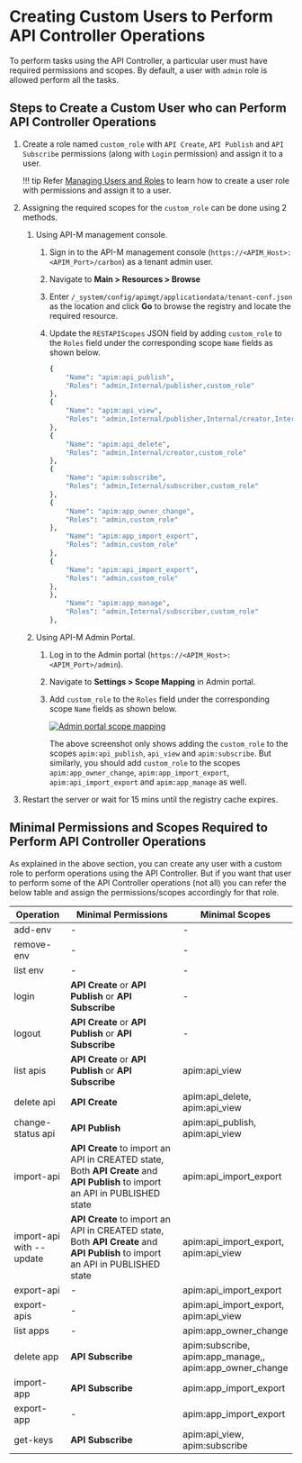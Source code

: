 #  Creating Custom Users to Perform API Controller Operations

To perform tasks using the API Controller, a particular user must have required permissions and scopes. By default, a user with `admin` role is allowed perform all the tasks. 

## Steps to Create a Custom User who can Perform API Controller Operations

1. Create a role named `custom_role` with `API Create`, `API Publish` and `API Subscribe` permissions (along with `Login` permission) and assign it to a user.

    !!! tip
        Refer [Managing Users and Roles]({{base_path}}/administer/product-administration/managing-users-and-roles/introduction-to-user-management/) to learn how to create a user role with permissions and assign it to a user.

2.  Assigning the required scopes for the `custom_role` can be done using 2 methods.

    1.  Using API-M management console.

        1. Sign in to the API-M management console (`https://<APIM_Host>:<APIM_Port>/carbon`) as a tenant admin user.

        2. Navigate to **Main > Resources > Browse** 

        3.  Enter `/_system/config/apimgt/applicationdata/tenant-conf.json` as the location and click **Go** to browse the registry and locate the required resource.

        4.  Update the `RESTAPIScopes` JSON field by adding `custom_role` to the `Roles` field under the corresponding scope `Name` fields as shown below.
            ```bash
            {
                "Name": "apim:api_publish",
                "Roles": "admin,Internal/publisher,custom_role"
            },
            {
                "Name": "apim:api_view",
                "Roles": "admin,Internal/publisher,Internal/creator,Internal/analytics,custom_role"
            },
            {
                "Name": "apim:api_delete",
                "Roles": "admin,Internal/creator,custom_role"
            },
            {
                "Name": "apim:subscribe",
                "Roles": "admin,Internal/subscriber,custom_role"
            },
            {
                "Name": "apim:app_owner_change",
                "Roles": "admin,custom_role"
            },
                "Name": "apim:app_import_export",
                "Roles": "admin,custom_role"
            },
            {
                "Name": "apim:api_import_export",
                "Roles": "admin,custom_role"
            },
            },
                "Name": "apim:app_manage",
                "Roles": "admin,Internal/subscriber,custom_role"
            },
            ``` 

    2.  Using API-M Admin Portal.
        
        1. Log in to the Admin portal (`https://<APIM_Host>:<APIM_Port>/admin`).

        2. Navigate to **Settings > Scope Mapping** in Admin portal.

        3.  Add `custom_role` to the `Roles` field under the corresponding scope `Name` fields as shown below.

            [![Admin portal scope mapping]({{base_path}}/assets/img/learn/api-controller/admin-portal-scope-mapping.png)]({{base_path}}/assets/img/learn/api-controller/admin-portal-scope-mapping.png)

            The above screenshot only shows adding the `custom_role` to the scopes `apim:api_publish`, `api_view` and `apim:subscribe`. But similarly, you should add `custom_role` to the scopes `apim:app_owner_change`, `apim:app_import_export`, `apim:api_import_export` and `apim:app_manage` as well.

3.  Restart the server or wait for 15 mins until the registry cache expires.

## Minimal Permissions and Scopes Required to Perform API Controller Operations

As explained in the above section, you can create any user with a custom role to perform operations using the API Controller. But if you want that user to perform some of the API Controller operations (not all) you can refer the below table and assign the permissions/scopes accordingly for that role.

<table>
<colgroup>
<col width="20%" />
<col width="40%" />
<col width="40%" />
</colgroup>
<thead>
<tr class="header">
<th>Operation</th>
<th>Minimal Permissions</th>
 <th>Minimal Scopes</th>
</tr>
</thead>
<tbody>
<tr class="odd">
<td>add-env</td>
<td>-</td>
<td>-</td>
</tr>
<tr class="even">
<td>remove-env</td>
<td>-</td>
<td>-</td>
</tr>
<tr class="odd">
<td>list env</td>
<td>-</td>
<td>-</td>
</tr>
<tr class="even">
<td>login</td>
<td><strong>API Create</strong> or <strong>API Publish</strong> or <strong>API Subscribe</strong></td>
<td>-</td>
</tr>
<tr class="odd">
<td>logout</td>
<td><strong>API Create</strong> or <strong>API Publish</strong> or <strong>API Subscribe</strong></td>
<td>-</td>
</tr>
<tr class="even">
<td>list apis</td>
<td><strong>API Create</strong> or <strong>API Publish</strong> or <strong>API Subscribe</strong></td>
<td>apim:api_view</td>
</tr>
<tr class="odd">
<td>delete api</td>
<td><strong>API Create</strong></td>
<td>apim:api_delete,<br>apim:api_view</td>
</tr>
<tr class="even">
<td>change-status api</td>
<td><strong>API Publish</strong></td>
<td>apim:api_publish,<br>apim:api_view</td>
</tr>
<tr class="odd">
<td>import-api</td>
<td><strong>API Create</strong> to import an API in CREATED state,<br> Both <strong>API Create</strong> and <strong>API Publish</strong> to import an API in PUBLISHED state</td>
<td>apim:api_import_export</td>
</tr>
<tr class="even">
<td>import-api with --update</td>
<td><strong>API Create</strong> to import an API in CREATED state,<br> Both <strong>API Create</strong> and <strong>API Publish</strong> to import an API in PUBLISHED state</td>
<td>apim:api_import_export,<br>apim:api_view</td>
</tr>
<tr class="odd">
<td>export-api</td>
<td>-</td>
<td>apim:api_import_export</td>
</tr>
<tr class="even">
<td>export-apis</td>
<td>-</td>
<td>apim:api_import_export,<br>apim:api_view</td>
</tr>
<tr class="odd">
<td>list apps</td>
<td>-</td>
<td>apim:app_owner_change</td>
</tr>
<tr class="even">
<td>delete app</td>
<td><strong>API Subscribe</strong></td>
<td>apim:subscribe,<br>apim:app_manage,,<br>apim:app_owner_change</td>
</tr>
<tr class="odd">
<td>import-app</td>
<td><strong>API Subscribe</strong></td>
<td>apim:app_import_export</td>
</tr>
<tr class="even">
<td>export-app</td>
<td>-</td>
<td>apim:app_import_export</td>
</tr>
<tr class="odd">
<td>get-keys</td>
<td><strong>API Subscribe</strong></td>     
<td>apim:api_view, <br>apim:subscribe</td>
</tr>
</tbody>
</table>

